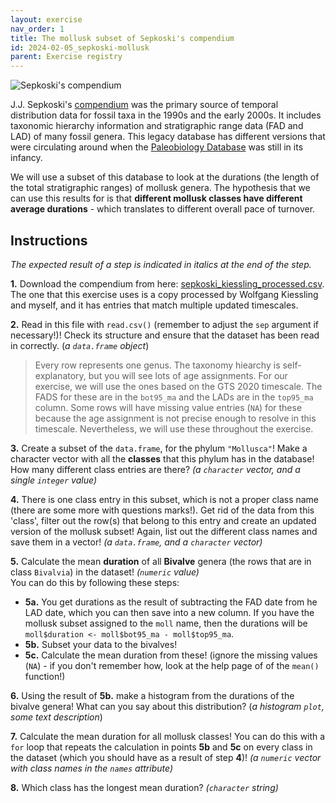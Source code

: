 ```yaml
---
layout: exercise 
nav_order: 1
title: The mollusk subset of Sepkoski's compendium 
id: 2024-02-05_sepkoski-mollusk
parent: Exercise registry
---
```


![Sepkoski's compendium]({{site.url}}{{site.baseurl}}/images/JJSgenus.jpg)


J.J. Sepkoski's [compendium](https://strata.geology.wisc.edu/jack/) was the primary source of temporal distribution data for fossil taxa in the 1990s and the early 2000s. It includes taxonomic hierarchy information and stratigraphic range data (FAD and LAD) of many fossil genera. This legacy database has different versions that were circulating around when the [Paleobiology Database](https://paleobiodb.org/#/) was still in its infancy. 

We will use a subset of this database to look at the durations (the length of the total stratigraphic ranges) of mollusk genera. The hypothesis that we can use this results for is that **different mollusk classes have different average durations** - which translates to different overall pace of turnover. 

## Instructions

*The expected result of a step is indicated in italics at the end of the step.*

**1.** Download the compendium from here: [sepkoski_kiessling_processed.csv]({{site.url}}{{site.baseurl}}/download/sepkoski_kiessling_processed.csv). The one that this exercise uses is a copy processed by Wolfgang Kiessling and myself, and it has entries that match multiple updated timescales. 

**2.** Read in this file with `read.csv()` (remember to adjust the `sep` argument if necessary!)! Check its structure and ensure that the dataset has been read in correctly. (*a `data.frame` object*)

> Every row represents one genus. The taxonomy hiearchy is self-explanatory, but you will see lots of age assignments. For our exercise, we will use the ones based on the GTS 2020 timescale. The FADS for these are in the `bot95_ma` and the LADs are in the `top95_ma` column. Some rows will have missing value entries (`NA`) for these because the age assignment is not precise enough to resolve in this timescale. Nevertheless, we will use these throughout the exercise. 

**3.** Create a subset of the `data.frame`, for the phylum `"Mollusca"`! Make a character vector with all the **classes** that this phylum has in the database! How many different class entries are there?  *(a `character` vector, and a single `integer` value)* 

**4.** There is one class entry in this subset, which is not a proper class name (there are some more with questions marks!). Get rid of the data from this 'class', filter out the row(s) that belong to this entry and create an updated version of the mollusk subset! Again, list out the different class names and save them in a vector! *(a `data.frame`, and a `character` vector)*

**5.** Calculate the mean **duration** of all **Bivalve** genera (the rows that are in class `Bivalvia`) in the dataset! *(`numeric` value)*   
You can do this by following these steps:  
- **5a.** You get durations as the result of subtracting the FAD date from he LAD date, which you can then save into a new column. If you have the mollusk subset assigned to the `moll` name, then the durations will be `moll$duration <- moll$bot95_ma - moll$top95_ma`.  
- **5b.** Subset your data to the bivalves!  
- **5c.** Calculate the mean duration from these! (ignore the missing values (`NA`) - if you don't remember how, look at the help page of of the `mean()` function!)   

**6.** Using the result of **5b.** make a histogram from the durations of the bivalve genera! What can you say about this distribution? (*a histogram `plot`, some text description*)

**7.** Calculate the mean duration for all mollusk classes! You can do this with a `for` loop that repeats the calculation in points **5b** and **5c** on every class in the dataset (which you should have as a result of step **4**)!  *(a `numeric` vector with class names in the `names` attribute)*

**8.** Which class has the longest mean duration? *(`character` string)*





 




